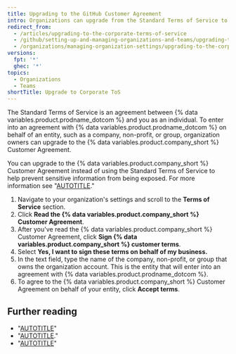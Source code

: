 ```yaml
---
title: Upgrading to the GitHub Customer Agreement
intro: Organizations can upgrade from the Standard Terms of Service to the {% data variables.product.company_short %} Customer Agreement.
redirect_from:
  - /articles/upgrading-to-the-corporate-terms-of-service
  - /github/setting-up-and-managing-organizations-and-teams/upgrading-to-the-corporate-terms-of-service
  - /organizations/managing-organization-settings/upgrading-to-the-corporate-terms-of-service
versions:
  fpt: '*'
  ghec: '*'
topics:
  - Organizations
  - Teams
shortTitle: Upgrade to Corporate ToS
---
```


The Standard Terms of Service is an agreement between {% data variables.product.prodname_dotcom %} and you as an individual. To enter into an agreement with {% data variables.product.prodname_dotcom %} on behalf of an entity, such as a company, non-profit, or group, organization owners can upgrade to the {% data variables.product.company_short %} Customer Agreement.

You can upgrade to the {% data variables.product.company_short %} Customer Agreement instead of using the Standard Terms of Service to help prevent sensitive information from being exposed. For more information see "[AUTOTITLE](/code-security/getting-started/best-practices-for-preventing-data-leaks-in-your-organization)."

1. Navigate to your organization's settings and scroll to the **Terms of Service** section.
1. Click **Read the {% data variables.product.company_short %} Customer Agreement**.
1. After you've read the {% data variables.product.company_short %} Customer Agreement, click **Sign {% data variables.product.company_short %} customer terms**.
1. Select **Yes, I want to sign these terms on behalf of my business.**
1. In the text field, type the name of the company, non-profit, or group that owns the organization account. This is the entity that will enter into an agreement with {% data variables.product.prodname_dotcom %}.
1. To agree to the {% data variables.product.company_short %} Customer Agreement on behalf of your entity, click **Accept terms**.

## Further reading

- "[AUTOTITLE](/free-pro-team@latest/site-policy/github-terms/github-terms-of-service)"
- "[AUTOTITLE](https://github.com/customer-terms)."
- "[AUTOTITLE](/free-pro-team@latest/site-policy/github-terms/github-corporate-terms-of-service)"
